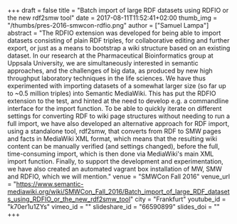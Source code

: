 +++
draft = false
title = "Batch import of large RDF datasets using RDFIO or the new rdf2smw tool"
date = 2017-08-11T11:52:41+02:00
thumb_img = "/thumbs/pres-2016-smwcon-rdfio.png"
author = ["Samuel Lampa"]
abstract = "The RDFIO extension was developed for being able to import datasets consisting of plain RDF triples, for collaborative editing and further export, or just as a means to bootstrap a wiki structure based on an existing dataset. In our research at the Pharmaceutical Bioinformatics group at Uppsala University, we are simultaneously interested in semantic approaches, and the challenges of big data, as produced by new high throughput laboratory techniques in the life sciences. We have thus experimented with importing datasets of a somewhat larger size (so far up to ~0.5 million triples) into Semantic MediaWiki. This has put the RDFIO extension to the test, and hinted at the need to develop e.g. a commandline interface for the import function. To be able to quickly iterate on different settings for converting RDF to wiki page structures without needing to run a full import, we have also developed an alternative approach for RDF import, using a standalone tool, rdf2smw, that converts from RDF to SMW pages and facts in MediaWiki XML format, which means that the resulting wiki content can be manually verified (and settings changed), before the full, time-consuming import, which is then done via MediaWiki's main XML import function. Finally, to support the development and experimentation, we have also created an automated vagrant box installation of MW, SMW and RDFIO, which we will mention."
venue = "SMWCon Fall 2016"
venue_url = "https://www.semantic-mediawiki.org/wiki/SMWCon_Fall_2016/Batch_import_of_large_RDF_datasets_using_RDFIO_or_the_new_rdf2smw_tool"
city = "Frankfurt"
youtube_id = "k70er1u1ZYs"
vimeo_id = ""
slideshare_id = "66590899"
slides_doi = ""
+++
